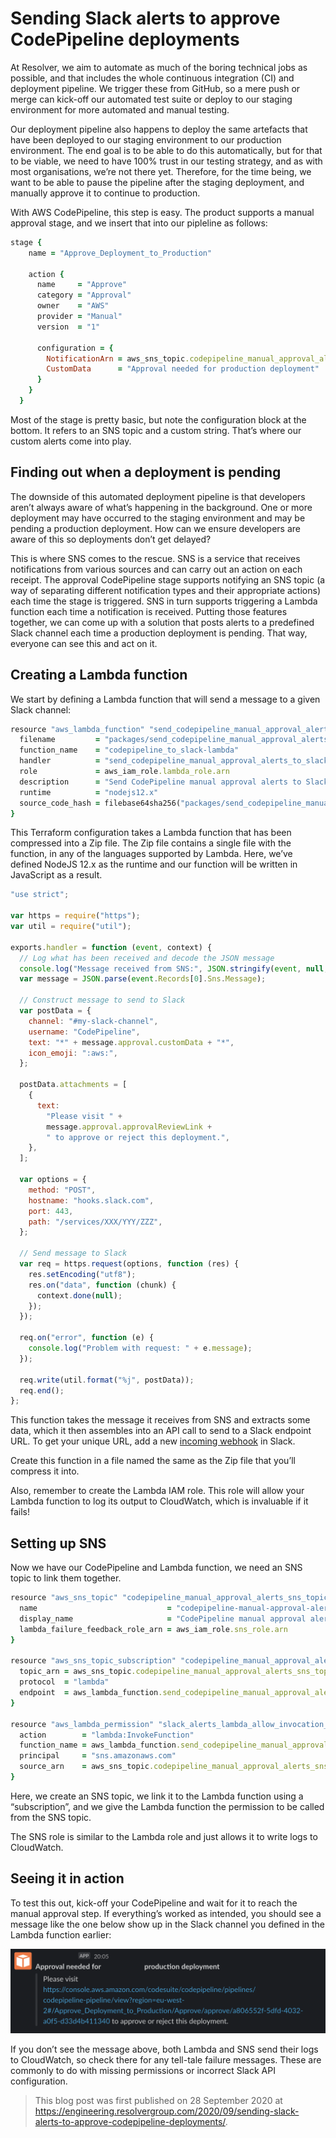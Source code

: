 # Sending Slack alerts to approve CodePipeline deployments

At Resolver, we aim to automate as much of the boring technical jobs as possible, and that includes the whole continuous integration (CI) and deployment pipeline. We trigger these from GitHub, so a mere push or merge can kick-off our automated test suite or deploy to our staging environment for more automated and manual testing.

Our deployment pipeline also happens to deploy the same artefacts that have been deployed to our staging environment to our production environment. The end goal is to be able to do this automatically, but for that to be viable, we need to have 100% trust in our testing strategy, and as with most organisations, we’re not there yet. Therefore, for the time being, we want to be able to pause the pipeline after the staging deployment, and manually approve it to continue to production.

With AWS CodePipeline, this step is easy. The product supports a manual approval stage, and we insert that into our pipleline as follows:

```ruby
stage {
    name = "Approve_Deployment_to_Production"

    action {
      name     = "Approve"
      category = "Approval"
      owner    = "AWS"
      provider = "Manual"
      version  = "1"

      configuration = {
        NotificationArn = aws_sns_topic.codepipeline_manual_approval_alerts_sns_topic.arn
        CustomData      = "Approval needed for production deployment"
      }
    }
  }
```

Most of the stage is pretty basic, but note the configuration block at the bottom. It refers to an SNS topic and a custom string. That’s where our custom alerts come into play.

## Finding out when a deployment is pending

The downside of this automated deployment pipeline is that developers aren’t always aware of what’s happening in the background. One or more deployment may have occurred to the staging environment and may be pending a production deployment. How can we ensure developers are aware of this so deployments don’t get delayed?

This is where SNS comes to the rescue. SNS is a service that receives notifications from various sources and can carry out an action on each receipt. The approval CodePipeline stage supports notifying an SNS topic (a way of separating different notification types and their appropriate actions) each time the stage is triggered. SNS in turn supports triggering a Lambda function each time a notification is received. Putting those features together, we can come up with a solution that posts alerts to a predefined Slack channel each time a production deployment is pending. That way, everyone can see this and act on it.

## Creating a Lambda function

We start by defining a Lambda function that will send a message to a given Slack channel:

```ruby
resource "aws_lambda_function" "send_codepipeline_manual_approval_alerts_to_slack_lambda" {
  filename         = "packages/send_codepipeline_manual_approval_alerts_to_slack.zip"
  function_name    = "codepipeline_to_slack-lambda"
  handler          = "send_codepipeline_manual_approval_alerts_to_slack.handler"
  role             = aws_iam_role.lambda_role.arn
  description      = "Send CodePipeline manual approval alerts to Slack"
  runtime          = "nodejs12.x"
  source_code_hash = filebase64sha256("packages/send_codepipeline_manual_approval_alerts_to_slack.zip")
}
```

This Terraform configuration takes a Lambda function that has been compressed into a Zip file. The Zip file contains a single file with the function, in any of the languages supported by Lambda. Here, we’ve defined NodeJS 12.x as the runtime and our function will be written in JavaScript as a result.

```jsx
"use strict";

var https = require("https");
var util = require("util");

exports.handler = function (event, context) {
  // Log what has been received and decode the JSON message
  console.log("Message received from SNS:", JSON.stringify(event, null, 2));
  var message = JSON.parse(event.Records[0].Sns.Message);

  // Construct message to send to Slack
  var postData = {
    channel: "#my-slack-channel",
    username: "CodePipeline",
    text: "*" + message.approval.customData + "*",
    icon_emoji: ":aws:",
  };

  postData.attachments = [
    {
      text:
        "Please visit " +
        message.approval.approvalReviewLink +
        " to approve or reject this deployment.",
    },
  ];

  var options = {
    method: "POST",
    hostname: "hooks.slack.com",
    port: 443,
    path: "/services/XXX/YYY/ZZZ",
  };

  // Send message to Slack
  var req = https.request(options, function (res) {
    res.setEncoding("utf8");
    res.on("data", function (chunk) {
      context.done(null);
    });
  });

  req.on("error", function (e) {
    console.log("Problem with request: " + e.message);
  });

  req.write(util.format("%j", postData));
  req.end();
};
```

This function takes the message it receives from SNS and extracts some data, which it then assembles into an API call to send to a Slack endpoint URL. To get your unique URL, add a new [incoming webhook](https://api.slack.com/messaging/webhooks) in Slack.

Create this function in a file named the same as the Zip file that you’ll compress it into.

Also, remember to create the Lambda IAM role. This role will allow your Lambda function to log its output to CloudWatch, which is invaluable if it fails!

## Setting up SNS

Now we have our CodePipeline and Lambda function, we need an SNS topic to link them together.

```ruby
resource "aws_sns_topic" "codepipeline_manual_approval_alerts_sns_topic" {
  name                             = "codepipeline-manual-approval-alerts-sns-topic"
  display_name                     = "CodePipeline manual approval alerts"
  lambda_failure_feedback_role_arn = aws_iam_role.sns_role.arn
}

resource "aws_sns_topic_subscription" "codepipeline_manual_approval_alerts_sns_topic_subscription" {
  topic_arn = aws_sns_topic.codepipeline_manual_approval_alerts_sns_topic.arn
  protocol  = "lambda"
  endpoint  = aws_lambda_function.send_codepipeline_manual_approval_alerts_to_slack_lambda.arn
}

resource "aws_lambda_permission" "slack_alerts_lambda_allow_invocation_from_sns" {
  action        = "lambda:InvokeFunction"
  function_name = aws_lambda_function.send_codepipeline_manual_approval_alerts_to_slack_lambda.function_name
  principal     = "sns.amazonaws.com"
  source_arn    = aws_sns_topic.codepipeline_manual_approval_alerts_sns_topic.arn
}
```

Here, we create an SNS topic, we link it to the Lambda function using a “subscription”, and we give the Lambda function the permission to be called from the SNS topic.

The SNS role is similar to the Lambda role and just allows it to write logs to CloudWatch.

## Seeing it in action

To test this out, kick-off your CodePipeline and wait for it to reach the manual approval step. If everything’s worked as intended, you should see a message like the one below show up in the Slack channel you defined in the Lambda function earlier:

![A Slack message sent by the Lambda function with a link to approve or reject a production deployment](../img/slack-message.png)

If you don’t see the message above, both Lambda and SNS send their logs to CloudWatch, so check there for any tell-tale failure messages. These are commonly to do with missing permissions or incorrect Slack API configuration.

> This blog post was first published on 28 September 2020 at <https://engineering.resolvergroup.com/2020/09/sending-slack-alerts-to-approve-codepipeline-deployments/>.
